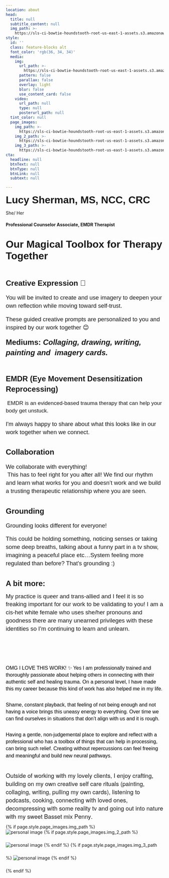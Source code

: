 ```yaml
---
location: about
head:
  title: null
  subtitle_content: null
  img_path: >-
    https://sls-ci-bowtie-houndstooth-root-us-east-1-assets.s3.amazonaws.com/NickArrasate/perceptivecounseling/1651594996005-Optimized-IMG_2230.jpeg
style:
  id: ''
  class: feature-blocks alt
  font_color: 'rgb(36, 34, 34)'
  media:
    img:
      url_path: >-
        https://sls-ci-bowtie-houndstooth-root-us-east-1-assets.s3.amazonaws.com/NickArrasate/perceptivecounseling/1646176634455-avinash-kumar-4-gLbNUi1Uc-unsplash.jpg
      pattern: false
      parallax: false
      overlay: light
      blur: false
      use_content_card: false
    video:
      url_path: null
      type: null
      posterurl_path: null
  tint_color: null
  page_images:
    img_path: >-
      https://sls-ci-bowtie-houndstooth-root-us-east-1-assets.s3.amazonaws.com/NickArrasate/perceptivecounseling/1662836748446-maureen-sgro-BpFAG6JSugE-unsplash__1_.jpg
    img_2_path: >-
      https://sls-ci-bowtie-houndstooth-root-us-east-1-assets.s3.amazonaws.com/NickArrasate/perceptivecounseling/1666303075684-edz-norton-eUX74J_IpXw-unsplash__1_.jpg
    img_3_path: >-
      https://sls-ci-bowtie-houndstooth-root-us-east-1-assets.s3.amazonaws.com/NickArrasate/perceptivecounseling/1662839527193-IMG_0009__1_.jpg
cta:
  headline: null
  btnText: null
  btnType: null
  btnLink: null
  subtext: null

---
```

<div class="d-flex align-items-center justify-content-around row">
<div class="col-md-8">
<p><span style="font-family: arial, helvetica, sans-serif;"><strong><span style="font-size: 24pt;">Lucy Sherman, MS, NCC, CRC</span></strong></span></p>
<p>She/ Her</p>
<h4>Professional Counselor Associate, EMDR Therapist</h4>
<p class="p1" style="margin: 0px; font-variant-numeric: normal; font-variant-east-asian: normal; font-stretch: normal; font-size: 16px; line-height: normal; font-family: Arial; -webkit-text-stroke-color: #000000;">&nbsp;</p>
<p class="p1" style="margin: 0px; font-variant-numeric: normal; font-variant-east-asian: normal; font-stretch: normal; font-size: 16px; line-height: normal; font-family: Arial; -webkit-text-stroke-color: #000000;"><span style="font-size: 24pt; font-weight: bold; white-space: pre-wrap;">Our Magical Toolbox for Therapy Together</span></p>
<br /><br /><br />
<h4 dir="ltr" style="line-height: 1.38; margin-top: 0pt; margin-bottom: 0pt;"><span style="font-size: 18pt; font-family: Arial; font-variant-numeric: normal; font-variant-east-asian: normal; vertical-align: baseline; white-space: pre-wrap;">Creative Expression 🎨</span></h4>
<br />
<p dir="ltr" style="line-height: 1.38; margin-top: 0pt; margin-bottom: 0pt;"><span style="font-size: 14pt; font-family: Arial; font-variant-numeric: normal; font-variant-east-asian: normal; vertical-align: baseline; white-space: pre-wrap;">You will be invited to create and use imagery to deepen your own reflection while moving toward self-trust.&nbsp;</span></p>
<br />
<p dir="ltr" style="line-height: 1.38; margin-top: 0pt; margin-bottom: 0pt;"><span style="font-size: 14pt; font-family: Arial; font-variant-numeric: normal; font-variant-east-asian: normal; vertical-align: baseline; white-space: pre-wrap;">These guided creative prompts are personalized to you and inspired by our work together 😊</span></p>
<br />
<p dir="ltr" style="line-height: 1.38; margin-top: 0pt; margin-bottom: 0pt;"><span style="font-size: 18pt; font-family: Arial; font-weight: bold; font-variant-numeric: normal; font-variant-east-asian: normal; vertical-align: baseline; white-space: pre-wrap;">Mediums:</span><span style="font-size: 18pt; font-family: Arial; font-weight: bold; font-style: italic; font-variant-numeric: normal; font-variant-east-asian: normal; vertical-align: baseline; white-space: pre-wrap;"> Collaging, drawing, writing, painting and&nbsp; imagery cards.</span></p>
<p dir="ltr" style="line-height: 1.38; margin-top: 0pt; margin-bottom: 0pt;"><span style="font-size: 18pt; font-family: Arial; font-weight: bold; font-style: italic; font-variant-numeric: normal; font-variant-east-asian: normal; vertical-align: baseline; white-space: pre-wrap;">&nbsp;</span></p>
<br />
<h4 dir="ltr" style="line-height: 1.38; margin-top: 0pt; margin-bottom: 0pt;"><span style="font-size: 18pt; font-family: Arial; font-variant-numeric: normal; font-variant-east-asian: normal; vertical-align: baseline; white-space: pre-wrap;">EMDR (Eye Movement Desensitization Reprocessing)</span></h4>
<br />
<p dir="ltr" style="line-height: 1.38; margin-top: 0pt; margin-bottom: 0pt;"><span style="font-size: 13pt; font-family: Arial; font-variant-numeric: normal; font-variant-east-asian: normal; vertical-align: baseline; white-space: pre-wrap;">&nbsp;EMDR is an evidenced-based trauma therapy that can help your body get unstuck.&nbsp;</span></p>
<br />
<p dir="ltr" style="line-height: 1.38; margin-top: 0pt; margin-bottom: 0pt;"><span style="font-size: 14pt; font-family: Arial; font-variant-numeric: normal; font-variant-east-asian: normal; vertical-align: baseline; white-space: pre-wrap;">I'm always happy to share about what this looks like in our work together when we connect.</span></p>
<br /><br />
<h4 dir="ltr" style="line-height: 1.38; margin-top: 0pt; margin-bottom: 0pt;"><span style="font-size: 18pt; font-family: Arial; font-variant-numeric: normal; font-variant-east-asian: normal; vertical-align: baseline; white-space: pre-wrap;">Collaboration</span></h4>
<br />
<p dir="ltr" style="line-height: 1.38; margin-top: 0pt; margin-bottom: 0pt;"><span style="font-size: 14pt; font-family: Arial; font-variant-numeric: normal; font-variant-east-asian: normal; vertical-align: baseline; white-space: pre-wrap;">We collaborate with everything!</span></p>
<p dir="ltr" style="line-height: 1.38; margin-top: 0pt; margin-bottom: 0pt;"><span style="font-size: 14pt; font-family: Arial; font-variant-numeric: normal; font-variant-east-asian: normal; vertical-align: baseline; white-space: pre-wrap;">&nbsp;This has to feel right for you after all! We find our rhythm and learn what works for you and doesn&rsquo;t work and we build a trusting therapeutic relationship where you are seen.</span></p>
<br /><br />
<h4 dir="ltr" style="line-height: 1.38; margin-top: 0pt; margin-bottom: 0pt;"><span style="font-size: 18pt; font-family: Arial; font-variant-numeric: normal; font-variant-east-asian: normal; vertical-align: baseline; white-space: pre-wrap;">Grounding</span></h4>
<br />
<p dir="ltr" style="line-height: 1.38; margin-top: 0pt; margin-bottom: 0pt;"><span style="font-size: 14pt; font-family: Arial; font-variant-numeric: normal; font-variant-east-asian: normal; vertical-align: baseline; white-space: pre-wrap;">Grounding looks different for everyone!&nbsp;</span></p>
<br />
<p dir="ltr" style="line-height: 1.38; margin-top: 0pt; margin-bottom: 0pt;"><span style="font-size: 14pt; font-family: Arial; font-variant-numeric: normal; font-variant-east-asian: normal; vertical-align: baseline; white-space: pre-wrap;">This could be holding something, noticing senses or taking some deep breaths, talking about a funny part in a tv show, imagining a peaceful place etc&hellip;System feeling more regulated than before? That's grounding :)&nbsp;&nbsp;</span></p>
<br /><br />
<p dir="ltr" style="line-height: 1.38; margin-top: 0pt; margin-bottom: 9pt;"><span style="font-size: 18pt; font-family: Arial; font-weight: bold; font-variant-numeric: normal; font-variant-east-asian: normal; vertical-align: baseline; white-space: pre-wrap;">A bit more:&nbsp;</span></p>
<p dir="ltr" style="line-height: 1.38; margin-top: 0pt; margin-bottom: 9pt;"><span style="font-size: 14pt; font-family: Arial; font-variant-numeric: normal; font-variant-east-asian: normal; vertical-align: baseline; white-space: pre-wrap;">My practice is queer and trans-allied and I feel it is so freaking important for our work to be validating to you! I am a cis-het white female who uses she/her pronouns and goodness there are many unearned privileges with these identities so I&rsquo;m continuing to learn and unlearn.</span></p>
<p dir="ltr" style="line-height: 1.38; margin-top: 0pt; margin-bottom: 9pt;">&nbsp;</p>
<span id="docs-internal-guid-2d7d4fa2-7fff-d651-7251-cd5417ba1f28"></span>
<p class="p1" style="margin: 0px 0px 12px; font-variant-numeric: normal; font-variant-east-asian: normal; font-stretch: normal; font-size: 12px; line-height: normal; font-family: 'Helvetica Neue'; -webkit-text-stroke-color: #000000;">&nbsp;</p>
<p class="p1" style="margin: 0px 0px 12px; font-variant-numeric: normal; font-variant-east-asian: normal; font-stretch: normal; font-size: 12px; line-height: normal; font-family: 'Helvetica Neue'; -webkit-text-stroke-color: #000000;">&nbsp;</p>
<p dir="ltr" style="line-height: 1.38; margin-top: 0pt; margin-bottom: 0pt;"><span style="font-size: 12pt; font-family: Arial; color: #000000; background-color: transparent; font-weight: 400; font-style: normal; font-variant: normal; text-decoration: none; vertical-align: baseline; white-space: pre-wrap;">OMG I LOVE THIS WORK! ✨ Yes I am professionally trained and thoroughly passionate about helping others in connecting with their authentic self and healing trauma. On a personal level, I have made this my career because this kind of work has also helped me in my life. </span></p>
<p class="p1" style="margin: 0px 0px 12px; font-variant-numeric: normal; font-variant-east-asian: normal; font-stretch: normal; font-size: 12px; line-height: normal; font-family: 'Helvetica Neue'; -webkit-text-stroke-color: #000000;"><strong id="docs-internal-guid-31c73c3e-7fff-5618-4053-4e03bccc189a" style="font-weight: normal;">&nbsp;</strong></p>
<p dir="ltr" style="line-height: 1.38; margin-top: 0pt; margin-bottom: 0pt;"><span style="font-size: 12pt; font-family: Arial; color: #000000; background-color: transparent; font-weight: 400; font-style: normal; font-variant: normal; text-decoration: none; vertical-align: baseline; white-space: pre-wrap;">Shame, constant playback, that feeling of not being enough and not having a voice brings this uneasy energy to everything. Over time we can find ourselves in situations that don&rsquo;t align with us and it is rough. </span></p>
<p class="p1" style="margin: 0px 0px 12px; font-variant-numeric: normal; font-variant-east-asian: normal; font-stretch: normal; font-size: 12px; line-height: normal; font-family: 'Helvetica Neue'; -webkit-text-stroke-color: #000000;">&nbsp;</p>
<p dir="ltr" style="line-height: 1.38; margin-top: 0pt; margin-bottom: 0pt;"><span style="font-size: 12pt; font-family: Arial; color: #000000; background-color: transparent; font-weight: 400; font-style: normal; font-variant: normal; text-decoration: none; vertical-align: baseline; white-space: pre-wrap;">Having a gentle, non-judgemental place to explore and reflect with a professional who has a toolbox of things that can help in processing, can bring such relief. Creating without repercussions can feel freeing and meaningful and build new neural pathways.</span></p>
<p dir="ltr" style="line-height: 1.38; margin-top: 0pt; margin-bottom: 0pt;">&nbsp;</p>
<p dir="ltr" style="line-height: 1.38; margin-top: 0pt; margin-bottom: 0pt;">&nbsp;</p>
<p class="p1" style="margin: 0px 0px 12px; font-variant-numeric: normal; font-variant-east-asian: normal; font-stretch: normal; font-size: 12px; line-height: normal; font-family: 'Helvetica Neue'; -webkit-text-stroke-color: #000000;"><span class="s1" style="font-kerning: none; font-size: 14pt;">Outside of working with my lovely clients, I enjoy crafting, building on my own creative self care rituals (painting, collaging, writing, pulling my own cards), listening to podcasts, cooking, connecting with loved ones, decompressing with some reality tv and going out into nature with my sweet Basset mix Penny.&nbsp;</span></p>
</div>
{% if page.style.page_images.img_path %}
<div class="col-md-4 d-md-block d-none p-4">
<div class="d-flex flex-column align-items-center justify-content-between"><img style="max-width: 100%; margin-bottom: 24px;" src="{{page.style.page_images.img_path}}" alt="personal image" /> {% if page.style.page_images.img_2_path %} <img style="max-width: 100%; margin-bottom: 24px;" src="{{page.style.page_images.img_2_path}}" alt="personal image" /> {% endif %} {% if page.style.page_images.img_3_path %} <img style="max-width: 100%; margin-bottom: 24px;" src="{{page.style.page_images.img_3_path}}" alt="personal image" /> {% endif %}</div>
</div>
{% endif %}</div>
<div class="d-flex align-items-center justify-content-around row">&nbsp;</div>
<div class="d-flex align-items-center justify-content-around row">&nbsp;</div>
